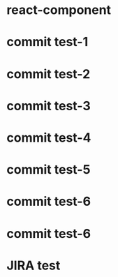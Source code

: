 # react-component

# commit test-1
# commit test-2
# commit test-3
# commit test-4
# commit test-5
# commit test-6
# commit test-6
# JIRA test